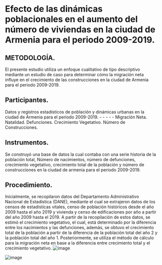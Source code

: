 #  Efecto de las dinámicas  poblacionales en el aumento del  número de viviendas en la ciudad de  Armenia para el periodo 2009-2019.
## METODOLOGÍA. 
El presente estudio utiliza un enfoque cualitativo de tipo descriptivo mediante un 
estudio de caso para determinar cómo la migración neta influye en el crecimiento de las 
construcciones en la ciudad de Armenia para el periodo 2009-2019. 
## Participantes. 
Datos y registros estadísticos de población y dinámicas urbanas en la ciudad de Armenia 
para el periodo 2009-2019. - - - - - 
Migración Neta. 
Natalidad. 
Defunciones. 
Crecimiento Vegetativo. 
Número de Construcciones. 
## Instrumentos. 
Se construyó una base de datos la cual contaba con una serie historia de la población 
total, Número de nacimientos, número de defunciones, crecimiento vegetativo, crecimiento 
total de la población y número de construcciones en la ciudad de armenia para el periodo 
2009-2019. 
## Procedimiento. 
Inicialmente, se recopilaron datos del Departamento Administrativo Nacional de 
Estadística (DANE), mediante el cual se extrajeron datos de los censos de estadísticas vitales, 
censo de población históricos desde el año 2009 hasta el año 2019 y vivienda y censo de 
edificaciones por año a partir del año 2009 hasta el 2019. A partir de la recopilación de estos 
datos, se estimó el crecimiento vegetativo, el cual, está determinado por la diferencia entre 
los nacimientos y las defunciones, además, se obtuvo el crecimiento total de la población a 
partir de la diferencia de la población total del año 2 y la población total del año 1. 
Posteriormente, se utiliza el método de cálculo para la migración neta en base a la diferencia 
entre crecimiento total y el crecimiento vegetativo. 
![image](https://github.com/Juand011/Dinamicas-Poblacionales-/assets/170026024/126f628b-9509-41d1-b582-fe9b5268f31e)

![image](https://github.com/Juand011/Dinamicas-Poblacionales-/assets/170026024/c6351aee-0908-41ee-bd15-233ddab07cf5)
